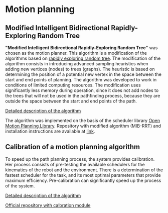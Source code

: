 # Motion planning 

## Modified Intelligent Bidirectional Rapidly-Exploring Random Tree 

**"Modified Intelligent Bidirectional Rapidly-Exploring Random Tree"** was chosen as the motion planner. This algorithm is a modification of the algorithms based on [rapidly exploring random tree](http://msl.cs.illinois.edu/~lavalle/papers/Lav98c.pdf).
The modification of the algorithm consists in introducing advanced sampling heuristics when adding new vertices (nodes) to trees (graphs). The heuristic is based on determining the position of a potential new vertex in the space between the start and end points of planning. The algorithm was developed to work in conditions of limited computing resources. The modification uses significantly less memory during operation, since it does not add nodes to the trees that will not be used in the pathfinding process, because they are outside the space between the start and end points of the path. 

[Detailed description of the algorithm](https://ieeexplore.ieee.org/document/9666083)

The algorithm was implemented on the basis of the scheduler library [Open Motion Planning Library](https://ompl.kavrakilab.org/). Repository with modified algorithm (MIB-RRT) and installation instructions are available at [link](https://github.com/IDovgopolik/ompl). 

## Calibration of a motion planning algorithm

To speed up the path planning process, the system provides calibration. Her process consists of pre-testing the available schedulers for the kinematics of the robot and the environment. There is a determination of the fastest scheduler for the task, and its most optimal parameters that provide maximum efficiency. Pre-calibration can significantly speed up the process of the system. 

[Detailed description of the algorithm](https://ieeexplore.ieee.org/document/9666096)

[Official repository with calbration module]()